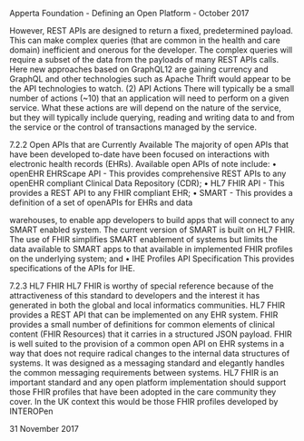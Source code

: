 Apperta Foundation - Defining an Open Platform - October 2017

However, REST APIs are designed to return
a fixed, predetermined payload. This can
make complex queries (that are common
in the health and care domain) inefficient
and onerous for the developer. The
complex queries will require a subset of
the data from the payloads of many REST
APIs calls. Here new approaches based
on GraphQL12 are gaining currency and
GraphQL and other technologies such as
Apache Thrift would appear to be the API
technologies to watch.
(2) API Actions
There will typically be a small number of
actions (~10) that an application will need
to perform on a given service. What these
actions are will depend on the nature of
the service, but they will typically include
querying, reading and writing data to
and from the service or the control of
transactions managed by the service.

7.2.2 Open APIs that are Currently
Available
The majority of open APIs that have been
developed to-date have been focused on
interactions with electronic health records
(EHRs). Available open APIs of note
include:
•	 openEHR EHRScape API - This
provides comprehensive REST APIs to
any openEHR compliant Clinical Data
Repository (CDR);
•	 HL7 FHIR API - This provides a REST
API to any FHIR compliant EHR;
•	 SMART - This provides a definition of
a set of openAPIs for EHRs and data

warehouses, to enable app developers
to build apps that will connect to any
SMART enabled system. The current
version of SMART is built on HL7 FHIR.
The use of FHIR simplifies SMART
enablement of systems but limits the
data available to SMART apps to that
available in implemented FHIR profiles
on the underlying system; and
•	 IHE Profiles API Specification This
provides specifications of the APIs for
IHE.

7.2.3 HL7 FHIR
HL7 FHIR is worthy of special reference
because of the attractiveness of this
standard to developers and the interest it
has generated in both the global and local
informatics communities.
HL7 FHIR provides a REST API that can be
implemented on any EHR system. FHIR
provides a small number of definitions
for common elements of clinical content
(FHIR Resources) that it carries in a
structured JSON payload. FHIR is well
suited to the provision of a common
open API on EHR systems in a way that
does not require radical changes to the
internal data structures of systems. It was
designed as a messaging standard and
elegantly handles the common messaging
requirements between systems.
HL7 FHIR is an important standard and
any open platform implementation should
support those FHIR profiles that have been
adopted in the care community they cover.
In the UK context this would be those
FHIR profiles developed by INTEROPen

31
November 2017

